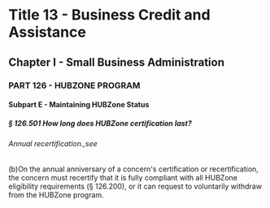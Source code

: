 
# Title 13 - Business Credit and Assistance
## Chapter I - Small Business Administration
### PART 126 - HUBZONE PROGRAM
#### Subpart E - Maintaining HUBZone Status
##### § 126.501 How long does HUBZone certification last?
###### Annual recertification.,see

(b)On the annual anniversary of a concern's certification or recertification, the concern must recertify that it is fully compliant with all HUBZone eligibility requirements (§ 126.200), or it can request to voluntarily withdraw from the HUBZone program.
